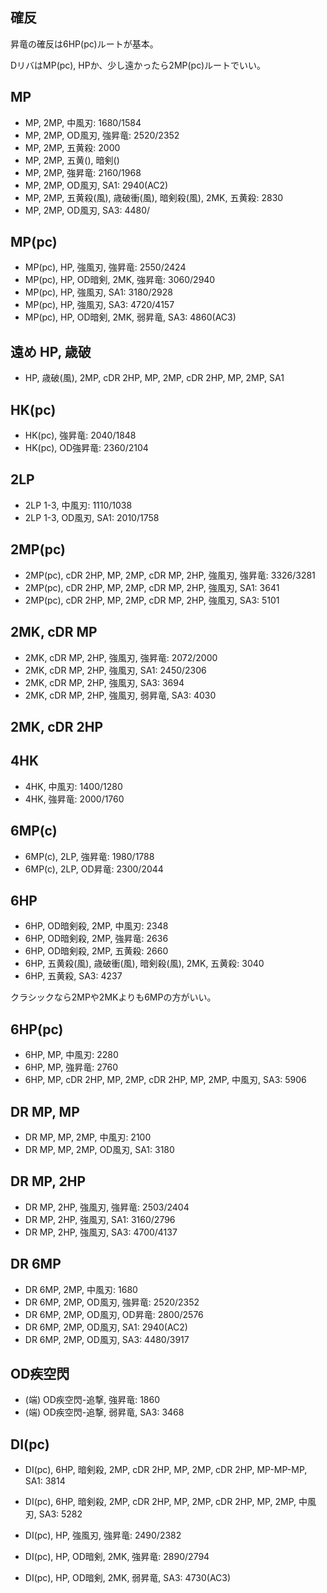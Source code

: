 ## 確反

昇竜の確反は6HP(pc)ルートが基本。

DリバはMP(pc), HPか、少し遠かったら2MP(pc)ルートでいい。

## MP

- MP, 2MP, 中風刃: 1680/1584
- MP, 2MP, OD風刃, 強昇竜: 2520/2352
- MP, 2MP, 五黄殺: 2000
- MP, 2MP, 五黄(), 暗剣()
- MP, 2MP, 強昇竜: 2160/1968
- MP, 2MP, OD風刃, SA1: 2940(AC2)
- MP, 2MP, 五黄殺(風), 歳破衝(風), 暗剣殺(風), 2MK, 五黄殺: 2830
- MP, 2MP, OD風刃, SA3: 4480/

## MP(pc)

- MP(pc), HP, 強風刃, 強昇竜: 2550/2424
- MP(pc), HP, OD暗剣, 2MK, 強昇竜: 3060/2940
- MP(pc), HP, 強風刃, SA1: 3180/2928
- MP(pc), HP, 強風刃, SA3: 4720/4157
- MP(pc), HP, OD暗剣, 2MK, 弱昇竜, SA3: 4860(AC3)

## 遠め HP, 歳破

- HP, 歳破(風), 2MP, cDR 2HP, MP, 2MP, cDR 2HP, MP, 2MP, SA1

## HK(pc)

- HK(pc), 強昇竜: 2040/1848
- HK(pc), OD強昇竜: 2360/2104

## 2LP

- 2LP 1-3, 中風刃: 1110/1038
- 2LP 1-3, OD風刃, SA1: 2010/1758

## 2MP(pc)

- 2MP(pc), cDR 2HP, MP, 2MP, cDR MP, 2HP, 強風刃, 強昇竜: 3326/3281
- 2MP(pc), cDR 2HP, MP, 2MP, cDR MP, 2HP, 強風刃, SA1: 3641
- 2MP(pc), cDR 2HP, MP, 2MP, cDR MP, 2HP, 強風刃, SA3: 5101

## 2MK, cDR MP

- 2MK, cDR MP, 2HP, 強風刃, 強昇竜: 2072/2000
- 2MK, cDR MP, 2HP, 強風刃, SA1: 2450/2306
- 2MK, cDR MP, 2HP, 強風刃, SA3: 3694
- 2MK, cDR MP, 2HP, 強風刃, 弱昇竜, SA3: 4030

## 2MK, cDR 2HP

## 4HK

- 4HK, 中風刃: 1400/1280
- 4HK, 強昇竜: 2000/1760

## 6MP(c)

- 6MP(c), 2LP, 強昇竜: 1980/1788
- 6MP(c), 2LP, OD昇竜: 2300/2044

## 6HP

- 6HP, OD暗剣殺, 2MP, 中風刃: 2348
- 6HP, OD暗剣殺, 2MP, 強昇竜: 2636
- 6HP, OD暗剣殺, 2MP, 五黄殺: 2660
- 6HP, 五黄殺(風), 歳破衝(風), 暗剣殺(風), 2MK, 五黄殺: 3040
- 6HP, 五黄殺, SA3: 4237

クラシックなら2MPや2MKよりも6MPの方がいい。

## 6HP(pc)

- 6HP, MP, 中風刃: 2280
- 6HP, MP, 強昇竜: 2760
- 6HP, MP, cDR 2HP, MP, 2MP, cDR 2HP, MP, 2MP, 中風刃, SA3: 5906

## DR MP, MP

- DR MP, MP, 2MP, 中風刃: 2100
- DR MP, MP, 2MP, OD風刃, SA1: 3180

## DR MP, 2HP

- DR MP, 2HP, 強風刃, 強昇竜: 2503/2404
- DR MP, 2HP, 強風刃, SA1: 3160/2796
- DR MP, 2HP, 強風刃, SA3: 4700/4137

## DR 6MP

- DR 6MP, 2MP, 中風刃: 1680
- DR 6MP, 2MP, OD風刃, 強昇竜: 2520/2352
- DR 6MP, 2MP, OD風刃, OD昇竜: 2800/2576
- DR 6MP, 2MP, OD風刃, SA1: 2940(AC2)
- DR 6MP, 2MP, OD風刃, SA3: 4480/3917

## OD疾空閃

- (端) OD疾空閃-追撃, 強昇竜: 1860
- (端) OD疾空閃-追撃, 弱昇竜, SA3: 3468

## DI(pc)

- DI(pc), 6HP, 暗剣殺, 2MP, cDR 2HP, MP, 2MP, cDR 2HP, MP-MP-MP, SA1: 3814
- DI(pc), 6HP, 暗剣殺, 2MP, cDR 2HP, MP, 2MP, cDR 2HP, MP, 2MP, 中風刃, SA3: 5282

- DI(pc), HP, 強風刃, 強昇竜: 2490/2382
- DI(pc), HP, OD暗剣, 2MK, 強昇竜: 2890/2794
- DI(pc), HP, OD暗剣, 2MK, 弱昇竜, SA3: 4730(AC3)
